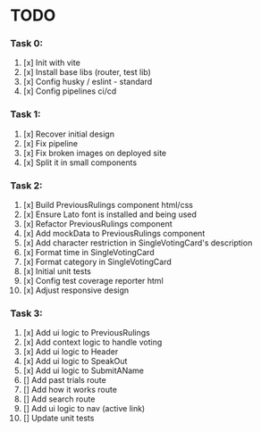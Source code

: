 # TODO

### Task 0:
1. [x] Init with vite
2. [x] Install base libs (router, test lib)
3. [x] Config husky / eslint - standard
4. [x] Config pipelines ci/cd

### Task 1:
1. [x] Recover initial design
2. [x] Fix pipeline
3. [x] Fix broken images on deployed site
4. [x] Split it in small components

### Task 2:
1. [x] Build PreviousRulings component html/css
2. [x] Ensure Lato font is installed and being used
3. [x] Refactor PreviousRulings component
4. [x] Add mockData to PreviousRulings component
5. [x] Add character restriction in SingleVotingCard's description
6. [x] Format time in SingleVotingCard
7. [x] Format category in SingleVotingCard
8. [x] Initial unit tests
9. [x] Config test coverage reporter html
10. [x] Adjust responsive design

### Task 3:
1. [x] Add ui logic to PreviousRulings
2. [x] Add context logic to handle voting
3. [x] Add ui logic to Header
4. [x] Add ui logic to SpeakOut
5. [x] Add ui logic to SubmitAName
6. [] Add past trials route
7. [] Add how it works route
8. [] Add search route
9. [] Add ui logic to nav (active link)
10. [] Update unit tests
